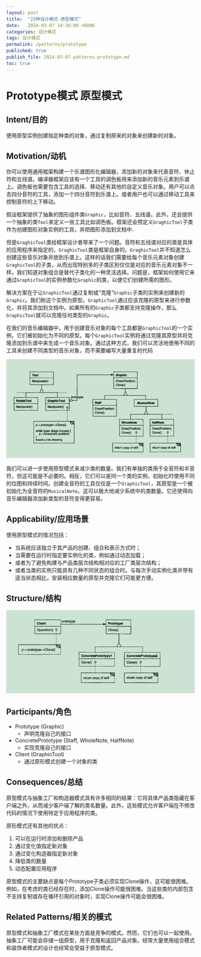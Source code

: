 ```yaml
---
layout: post
title:  "23种设计模式-原型模式"
date:   2024-03-07 14:36:00 +0800
categories: 设计模式
tags: 设计模式
permalink: /patterns/prototype
published: true
publish_file: 2024-03-07-patterns-prototype.md
toc: true
---
```

# Prototype模式 原型模式

## Intent/目的

使用原型实例创建指定种类的对象，通过复制原来的对象来创建新的对象。

## Motivation/动机

你可以使用通用框架构建一个乐谱图形化编辑器，添加新的对象来代表音符、休止符和五线谱。编译器框架应该有一个工具的调色板用来添加新的音乐元素到乐谱上。调色板也需要包含工具的选择、移动还有其他的自定义音乐对象。用户可以点击四分音符的工具，添加一个四分音符到乐谱上。或者用户也可以通过移动工具来控制音符的上下移动。

假设框架提供了抽象的图形组件类`Graphic`，比如音符、五线谱。此外，还会提供一个抽象的类`Tool`来定义一些工具比如调色板。框架还会预定义`GraghicTool`子类作为创建图形对象实例的工具，并把图形添加到文档中.

但是`GraghicTool`类给框架设计者带来了一个问题。音符和五线谱对应的类是具体的应用程序来指定的，`GraghicTool`类是框架自身的。`GraghicTool`并不知道怎么创建这些音乐对象并放到乐谱上。这样的话我们需要给每个音乐元素对象创建`GraghicTool`的子类，从而出现特别多的子类区别仅仅是对应的音乐元素对象不一样。我们知道对象组合是替代子类化的一种灵活选择。问题是，框架如何使用它来通过`GraphicTool`的实例参数化`Graphic`的类，以便它们创建所需的图形。

解决方案在于让`GraphicTool`通过复制或“克隆”`Graphic`子类的实例来创建新的`Graphic`。我们称这个实例为原型。`GraphicTool`通过应该克隆的原型来进行参数化，并将其添加到文档中。如果所有的`Graphic`子类都支持克隆操作，那么`GraphicTool`就可以克隆任何类型的`Graphic`。

在我们的音乐编辑器中，用于创建音乐对象的每个工具都是`GraphicTool`的一个实例，它们被初始化为不同的原型。每个`GraphicTool`实例将通过克隆其原型并将克隆添加到乐谱中来生成一个音乐对象。通过这种方式，我们可以灵活地使用不同的工具来创建不同类型的音乐对象，而不需要编写大量重复的代码

![](/assets/notes/patterns/prototype_01.png)

我们可以进一步使用原型模式来减少类的数量。我们有单独的类用于全音符和半音符，但这可能是不必要的。相反，它们可以是同一个类的实例，初始化时使用不同的位图和持续时间。创建全音符的工具仅仅是一个`GraphicTool`，其原型是一个被初始化为全音符的`MusicalNote`。这可以极大地减少系统中的类数量。它还使得向音乐编辑器添加新类型的音符变得更容易。

## Applicability/应用场景

使用原型模式的情况包括：

- 当系统应该独立于其产品的创建、组合和表示方式时；
- 当需要在运行时指定要实例化的类，例如通过动态加载；
- 或者为了避免构建与产品类层次结构相对应的工厂类层次结构；
- 或者当类的实例只能具有几种不同状态的组合时。与每次手动实例化类并带有适当状态相比，安装相应数量的原型并克隆它们可能更方便。

## Structure/结构

![](/assets/notes/patterns/prototype_02.png)

## Participants/角色

- Prototype (Graphic)
  - 声明克隆自己的接口
- ConcretePrototype (Staff, WholeNote, HalfNote)
  - 实现克隆自己的接口
- Client (GraphicTool)
  - 通过原形模式创建一个对象的类

## Consequences/总结

原型模式与抽象工厂和构造器模式具有许多相同的结果：它将具体产品类隐藏在客户端之外，从而减少客户端了解的类名数量。此外，这些模式允许客户端在不修改代码的情况下使用特定于应用程序的类。

原形模式还有其他的优点：

1. 可以在运行时添加和删除产品
2. 通过变化值指定新对象
3. 通过变化构造器指定新对象
4. 降低类的数量
5. 动态配置应用程序

原型模式的主要缺点是每个Prototype子类必须实现Clone操作，这可能很困难。例如，在考虑的类已经存在时，添加Clone操作可能很困难。当这些类的内部包含不支持复制或存在循环引用的对象时，实现Clone操作可能会很困难。

## Related Patterns/相关的模式

原型模式和抽象工厂模式在某些方面是竞争的模式。然而，它们也可以一起使用。抽象工厂可能会存储一组原型，用于克隆和返回产品对象。经常大量使用组合模式和装饰者模式的设计也经常会受益于原型模式。